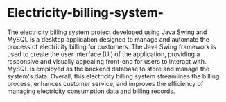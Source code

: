 # Electricity-billing-system-
The electricity billing system project developed using Java Swing and MySQL is a desktop application designed to manage and automate the process of electricity billing for customers.
The Java Swing framework is used to create the user interface (UI) of the application, providing a responsive and visually appealing front-end for users to interact with. MySQL is employed as the backend database to store and manage the system's data.
Overall, this electricity billing system streamlines the billing process, enhances customer service, and improves the efficiency of managing electricity consumption data and billing records.







